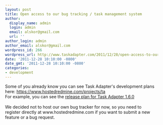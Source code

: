 ```yaml
---
layout: post
title: Open access to our bug tracking / task management system
author:
  display_name: admin
  login: admin
  email: alskor@gmail.com
  url: ''
author_login: admin
author_email: alskor@gmail.com
wordpress_id: 266
wordpress_url: http://www.taskadapter.com/2011/12/28/open-access-to-our-bug-tracking-task-management-system/
date: '2011-12-28 10:10:00 -0800'
date_gmt: '2011-12-28 10:10:00 -0800'
categories:
- development
---
```

<p>Some of you already know you can see Task Adapter's development plans here: <a href="https://www.hostedredmine.com/projects/ta">https://www.hostedredmine.com/projects/ta</a><br/>For example, you can see the <a href="https://www.hostedredmine.com/projects/ta/versions/1614">release plan for Task Adapter 1.6.0</a><br/><br/>We decided not to host our own bug tracker for now, so you need to register directly at www.hostedredmine.com if you want to submit a new feature or a bug request.</p>
